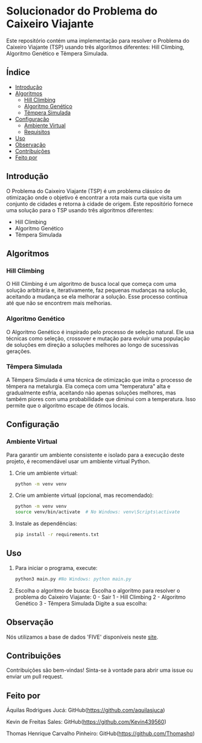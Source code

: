 # Solucionador do Problema do Caixeiro Viajante

Este repositório contém uma implementação para resolver o Problema do Caixeiro Viajante (TSP) usando três algoritmos diferentes: Hill Climbing, Algoritmo Genético e Têmpera Simulada.

## Índice

- [Introdução](#introdução)
- [Algoritmos](#algoritmos)
  - [Hill Climbing](#hill-climbing)
  - [Algoritmo Genético](#algoritmo-genético)
  - [Têmpera Simulada](#têmpera-simulada)
- [Configuração](#configuração)
  - [Ambiente Virtual](#ambiente-virtual)
  - [Requisitos](#requisitos)
- [Uso](#uso)
- [Observação](#observação)
- [Contribuições](#contribuições)
- [Feito por](#feito-por)

## Introdução

O Problema do Caixeiro Viajante (TSP) é um problema clássico de otimização onde o objetivo é encontrar a rota mais curta que visita um conjunto de cidades e retorna à cidade de origem. Este repositório fornece uma solução para o TSP usando três algoritmos diferentes:

- Hill Climbing
- Algoritmo Genético
- Têmpera Simulada

## Algoritmos

### Hill Climbing

O Hill Climbing é um algoritmo de busca local que começa com uma solução arbitrária e, iterativamente, faz pequenas mudanças na solução, aceitando a mudança se ela melhorar a solução. Esse processo continua até que não se encontrem mais melhorias.

### Algoritmo Genético

O Algoritmo Genético é inspirado pelo processo de seleção natural. Ele usa técnicas como seleção, crossover e mutação para evoluir uma população de soluções em direção a soluções melhores ao longo de sucessivas gerações.

### Têmpera Simulada

A Têmpera Simulada é uma técnica de otimização que imita o processo de têmpera na metalurgia. Ela começa com uma "temperatura" alta e gradualmente esfria, aceitando não apenas soluções melhores, mas também piores com uma probabilidade que diminui com a temperatura. Isso permite que o algoritmo escape de ótimos locais.

## Configuração

### Ambiente Virtual

Para garantir um ambiente consistente e isolado para a execução deste projeto, é recomendável usar um ambiente virtual Python.

1. Crie um ambiente virtual:
   ```bash
   python -m venv venv

2. Crie um ambiente virtual (opcional, mas recomendado):
    ```bash
    python -m venv venv
    source venv/bin/activate  # No Windows: venv\Scripts\activate
    ```

3. Instale as dependências:
    ```bash
    pip install -r requirements.txt
    ```
## Uso

1. Para iniciar o programa, execute:
    ```bash
    python3 main.py #No Windows: python main.py

2. Escolha o algoritmo de busca:
    Escolha o algoritmo para resolver o problema do Caixeiro Viajante:
    0 - Sair
    1 - Hill Climbing
    2 - Algoritmo Genético
    3 - Têmpera Simulada
    Digite a sua escolha: 

## Observação

Nós utilizamos a base de dados 'FIVE' disponíveis neste [site](https://people.sc.fsu.edu/~jburkardt/datasets/tsp/tsp.html).

## Contribuições

Contribuições são bem-vindas! Sinta-se à vontade para abrir uma issue ou enviar um pull request.

## Feito por

Áquilas Rodrigues Jucá: GitHub(https://github.com/aquilasjuca)

Kevin de Freitas Sales: GitHub(https://github.com/Kevin439560)

Thomas Henrique Carvalho Pinheiro: GitHub(https://github.com/Thomashq)

